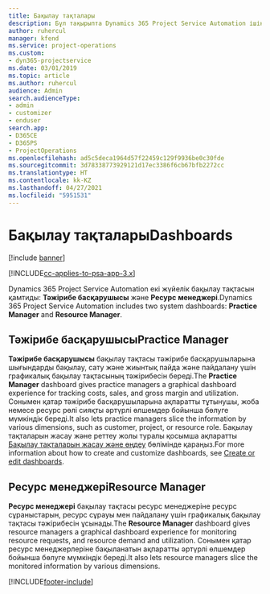 ```yaml
---
title: Бақылау тақталары
description: Бұл тақырыпта Dynamics 365 Project Service Automation ішінде қамтылған есеп беру бақылау тақталары туралы ақпарат берілген.
author: ruhercul
manager: kfend
ms.service: project-operations
ms.custom:
- dyn365-projectservice
ms.date: 03/01/2019
ms.topic: article
ms.author: ruhercul
audience: Admin
search.audienceType:
- admin
- customizer
- enduser
search.app:
- D365CE
- D365PS
- ProjectOperations
ms.openlocfilehash: ad5c5deca1964d57f22459c129f9936be0c30fde
ms.sourcegitcommit: 3d78338773929121d17ec3386f6cb67bfb2272cc
ms.translationtype: HT
ms.contentlocale: kk-KZ
ms.lasthandoff: 04/27/2021
ms.locfileid: "5951531"
---
```

# <a name="dashboards"></a><span data-ttu-id="a7696-103">Бақылау тақталары</span><span class="sxs-lookup"><span data-stu-id="a7696-103">Dashboards</span></span>

[!include [banner](../includes/psa-now-project-operations.md)]

[!INCLUDE[cc-applies-to-psa-app-3.x](../includes/cc-applies-to-psa-app-3x.md)]

<span data-ttu-id="a7696-104">Dynamics 365 Project Service Automation екі жүйелік бақылау тақтасын қамтиды: **Тәжірибе басқарушысы** және **Ресурс менеджері**.</span><span class="sxs-lookup"><span data-stu-id="a7696-104">Dynamics 365 Project Service Automation includes two system dashboards: **Practice Manager** and **Resource Manager**.</span></span>

## <a name="practice-manager"></a><span data-ttu-id="a7696-105">Тәжірибе басқарушысы</span><span class="sxs-lookup"><span data-stu-id="a7696-105">Practice Manager</span></span> 

<span data-ttu-id="a7696-106">**Тәжірибе басқарушысы** бақылау тақтасы тәжірибе басқарушыларына шығындарды бақылау, сату және жиынтық пайда және пайдалану үшін графикалық бақылау тақтасының тәжірибесін береді.</span><span class="sxs-lookup"><span data-stu-id="a7696-106">The **Practice Manager** dashboard gives practice managers a graphical dashboard experience for tracking costs, sales, and gross margin and utilization.</span></span> <span data-ttu-id="a7696-107">Сонымен қатар тәжірибе басқарушыларына ақпаратты тұтынушы, жоба немесе ресурс рөлі сияқты әртүрлі өлшемдер бойынша бөлуге мүмкіндік береді.</span><span class="sxs-lookup"><span data-stu-id="a7696-107">It also lets practice managers slice the information by various dimensions, such as customer, project, or resource role.</span></span> <span data-ttu-id="a7696-108">Бақылау тақталарын жасау және реттеу жолы туралы қосымша ақпаратты [Бақылау тақталарын жасау және өңдеу](/dynamics365/customerengagement/on-premises/customize/create-edit-dashboards) бөлімінде қараңыз.</span><span class="sxs-lookup"><span data-stu-id="a7696-108">For more information about how to create and customize dashboards, see [Create or edit dashboards](/dynamics365/customerengagement/on-premises/customize/create-edit-dashboards).</span></span>

## <a name="resource-manager"></a><span data-ttu-id="a7696-109">Ресурс менеджері</span><span class="sxs-lookup"><span data-stu-id="a7696-109">Resource Manager</span></span> 

<span data-ttu-id="a7696-110">**Ресурс менеджері** бақылау тақтасы ресурс менеджеріне ресурс сұраныстарын, ресурс сұрауы мен пайдалану үшін графикалық бақылау тақтасы тәжірибесін ұсынады.</span><span class="sxs-lookup"><span data-stu-id="a7696-110">The **Resource Manager** dashboard gives resource managers a graphical dashboard experience for monitoring resource requests, and resource demand and utilization.</span></span> <span data-ttu-id="a7696-111">Сонымен қатар ресурс менеджерлеріне бақыланатын ақпаратты әртүрлі өлшемдер бойынша бөлуге мүмкіндік береді.</span><span class="sxs-lookup"><span data-stu-id="a7696-111">It also lets resource managers slice the monitored information by various dimensions.</span></span>


[!INCLUDE[footer-include](../includes/footer-banner.md)]